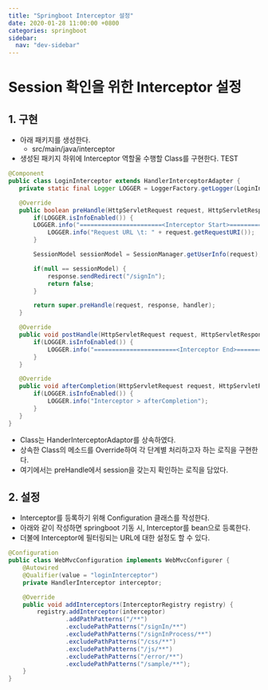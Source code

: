 ```yaml
---
title: "Springboot Interceptor 설정"
date: 2020-01-28 11:00:00 +0800
categories: springboot
sidebar:
  nav: "dev-sidebar"
---
```

# Session 확인을 위한 Interceptor 설정
## 1. 구현
 - 아래 패키지를 생성한다.
   - src/main/java/interceptor
 - 생성된 패키지 하위에 Interceptor 역할울 수행할 Class를 구현한다. TEST

 ```java
 @Component
public class LoginInterceptor extends HandlerInterceptorAdapter {
    private static final Logger LOGGER = LoggerFactory.getLogger(LoginInterceptor.class);

    @Override
    public boolean preHandle(HttpServletRequest request, HttpServletResponse response, Object handler) throws Exception {
        if(LOGGER.isInfoEnabled()) {
        LOGGER.info("=======================<Interceptor Start>=======================");
            LOGGER.info("Request URL \t: " + request.getRequestURI());
        }

        SessionModel sessionModel = SessionManager.getUserInfo(request);

        if(null == sessionModel) {
            response.sendRedirect("/signIn");
            return false;
        }

        return super.preHandle(request, response, handler);
    }

    @Override
    public void postHandle(HttpServletRequest request, HttpServletResponse response, Object handler, ModelAndView modelAndView) throws Exception {
        if(LOGGER.isInfoEnabled()) {
            LOGGER.info("=======================<Interceptor End>========================\n");
        }
    }

    @Override
    public void afterCompletion(HttpServletRequest request, HttpServletResponse response, Object object, Exception arg3) throws Exception {
        if(LOGGER.isInfoEnabled()) {
            LOGGER.info("Interceptor > afterCompletion");
        }
    }
}
 ``` 
 - Class는 HanderInterceptorAdaptor를 상속하였다.
 - 상속한 Class의 메소드를 Override하여 각 단계별 처리하고자 하는 로직을 구현한다.
 - 여기에서는 preHandle에서 session을 갖는지 확인하는 로직을 담았다.
## 2. 설정
 - Interceptor를 등록하기 위해 Configuration 클래스를 작성한다.
 - 아래와 같이 작성하면 springboot 기동 시, Interceptor를 bean으로 등록한다.
 - 더불에 Interceptor에 필터링되는 URL에 대한 설정도 할 수 있다.

```java
@Configuration
public class WebMvcConfiguration implements WebMvcConfigurer {
    @Autowired
    @Qualifier(value = "loginInterceptor")
    private HandlerInterceptor interceptor;

    @Override
    public void addInterceptors(InterceptorRegistry registry) {
        registry.addInterceptor(interceptor)
                .addPathPatterns("/**")
                .excludePathPatterns("/signIn/**")
                .excludePathPatterns("/signInProcess/**")
                .excludePathPatterns("/css/**")
                .excludePathPatterns("/js/**")
                .excludePathPatterns("/error/**")
                .excludePathPatterns("/sample/**");
    }
}
```